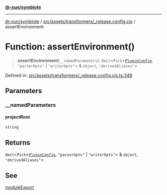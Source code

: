 [**@-xun/symbiote**](../../../../../README.md)

***

[@-xun/symbiote](../../../../../README.md) / [src/assets/transformers/\_release.config.cjs](../README.md) / assertEnvironment

# Function: assertEnvironment()

> **assertEnvironment**(`__namedParameters`): `Omit`\<`Pick`\<[`PluginConfig`](../type-aliases/PluginConfig.md), `"parserOpts"` \| `"writerOpts"`\> & `object`, `"derivedAliases"`\>

Defined in: [src/assets/transformers/\_release.config.cjs.ts:348](https://github.com/Xunnamius/symbiote/blob/beb889fb40f0cd320367d5f94d02e29b1efb13ab/src/assets/transformers/_release.config.cjs.ts#L348)

## Parameters

### \_\_namedParameters

#### projectRoot

`string`

## Returns

`Omit`\<`Pick`\<[`PluginConfig`](../type-aliases/PluginConfig.md), `"parserOpts"` \| `"writerOpts"`\> & `object`, `"derivedAliases"`\>

## See

[moduleExport](moduleExport.md)
